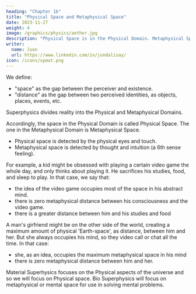 ```yaml
---
heading: "Chapter 1b"
title: "Physical Space and Metaphysical Space"
date: 2023-11-27
weight: 4
image: /graphics/physics/aether.jpg
description: "Physical Space is in the Physical Domain. Metaphysical Space is in the Metaphysical Domain"
writer:
  name: Juan
  url: https://www.linkedin.com/in/jundalisay/
icon: /icons/spmat.png
---
```



We define:
- "space" as the gap between the perceiver and existence.
- "distance" as the gap between two perceived identities, as objects, places, events, etc. 

Superphysics divides reality into the Physical and Metaphysical Domains. 

Accordingly, the space in the Physical Domain is called Physical Space. The one in the Metaphysical  Domain is Metaphysical Space. 
- Physical space is detected by the physical eyes and touch. 
- Metaphysical space is detected by thought and intuition (a 6th sense feeling).

For example, a kid might be obsessed with playing a certain video game the whole day, and only thinks about playing it. He sacrifices his studies, food, and sleep to play. In that case, we say that:
- the idea of the video game occupies most of the space in his abstract mind. 
- there is zero metaphysical distance between his consciousness and the video game.
- there is a greater distance between him and his studies and food

A man's girfriend might be on the other side of the world, creating a maximum amount of physical 'Earth-space', as distance, between him and her. But she always occupies his mind, so they video call or chat all the time. In that case:
- she, as an idea, occupies the maximum metaphysical space in his mind
- there is zero metaphysical distance between him and her. 

Material Superhysics focuses on the Physical aspects of the universe and so we will focus on Physical space. Bio Superphysics will focus on metaphysical or mental space for use in solving mental problems.
